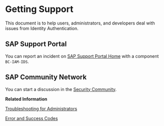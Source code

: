 <!-- loio06818b2e1d334950ad984ea997341d9c -->

# Getting Support

This document is to help users, administrators, and developers deal with issues from Identity Authentication.



## SAP Support Portal

You can report an incident on [SAP Support Portal Home](https://support.sap.com/en/index.html) with a component `BC-IAM-IDS`.



## SAP Community Network

You can start a discussion in the [Security Community](https://www.sap.com/community/topic/security.html).

**Related Information**  


[Troubleshooting for Administrators](Operation-Guide/troubleshooting-for-administrators-f80beb5.md "This section is intended to help administrators deal with error messages in the administration console for Identity Authentication.")

[Error and Success Codes](Development/error-and-success-codes-7f87a75.md "This section is to help developers with solutions to the REST API response codes.")

